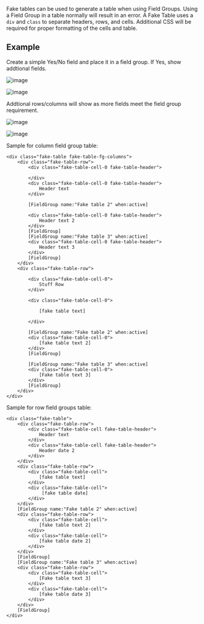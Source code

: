 Fake tables can be used to generate a table when using Field Groups. Using a Field Group in a table normally will result in an error. A Fake Table uses a `div` and `class` to separate headers, rows, and cells. Additional CSS will be required for proper formatting of the cells and table. 

## Example

Create a simple Yes/No field and place it in a field group. If Yes, show addtional fields.

![image](https://github.com/rpmsoftware/rpm-layout-custom-code/assets/87500503/83ce439b-162e-4845-85a0-2dab5f081c84)

![image](https://github.com/rpmsoftware/rpm-layout-custom-code/assets/87500503/927d9cd5-1b2c-4061-b1e6-b9238dad7fac)

Addtional rows/columns will show as more fields meet the field group requirement. 

![image](https://github.com/rpmsoftware/rpm-layout-custom-code/assets/87500503/8efbfbab-9ec9-41d6-8d71-32c13e199222)

![image](https://github.com/rpmsoftware/rpm-layout-custom-code/assets/87500503/18121a33-7f51-4cba-8d41-d579e20d7ef7)

Sample for column field group table:

```
<div class="fake-table fake-table-fg-columns">
	<div class="fake-table-row">
		<div class="fake-table-cell-0 fake-table-header">
			
		</div>
		<div class="fake-table-cell-0 fake-table-header">
			Header text
		</div>
		
		[FieldGroup name:"Fake table 2" when:active]
		
		<div class="fake-table-cell-0 fake-table-header">
			Header text 2
		</div>
		[FieldGroup]
		[FieldGroup name:"Fake table 3" when:active]
		<div class="fake-table-cell-0 fake-table-header">
			Header text 3
		</div>
		[FieldGroup]
	</div>	
	<div class="fake-table-row">
		
		<div class="fake-table-cell-0">
			Stuff Row
		</div>
		
		<div class="fake-table-cell-0">
				
			[fake table text]
				
		</div>
		
		[FieldGroup name:"Fake table 2" when:active]
		<div class="fake-table-cell-0">
			[fake table text 2]
		</div>
		[FieldGroup]
		
		[FieldGroup name:"Fake table 3" when:active]
		<div class="fake-table-cell-0">
			[Fake table text 3]
		</div>
		[FieldGroup]
	</div>
</div>
```
Sample for row field groups table:

```
<div class="fake-table">
	<div class="fake-table-row">
		<div class="fake-table-cell fake-table-header">
			Header text
		</div>
		<div class="fake-table-cell fake-table-header">
			Header date 2
		</div>
	</div>
	<div class="fake-table-row">
		<div class="fake-table-cell">
			[fake table text]
		</div>	
		<div class="fake-table-cell">
			 [fake table date]
		</div>
	</div>
	[FieldGroup name:"Fake table 2" when:active]
	<div class="fake-table-row">
		<div class="fake-table-cell">
			[fake table text 2]
		</div>
		<div class="fake-table-cell">
			[fake table date 2]
		</div>
	</div>
	[FieldGroup]
	[FieldGroup name:"Fake table 3" when:active]
	<div class="fake-table-row">
		<div class="fake-table-cell">
			[Fake table text 3]
		</div>
		<div class="fake-table-cell">
			[fake table date 3]
		</div>
	</div>
	[FieldGroup]
</div>
```
